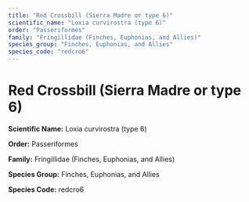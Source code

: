 ```yaml
---
title: "Red Crossbill (Sierra Madre or type 6)"
scientific_name: "Loxia curvirostra (type 6)"
order: "Passeriformes"
family: "Fringillidae (Finches, Euphonias, and Allies)"
species_group: "Finches, Euphonias, and Allies"
species_code: "redcro6"
---
```


# Red Crossbill (Sierra Madre or type 6)

**Scientific Name:** Loxia curvirostra (type 6)

**Order:** Passeriformes

**Family:** Fringillidae (Finches, Euphonias, and Allies)

**Species Group:** Finches, Euphonias, and Allies

**Species Code:** redcro6
